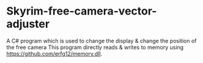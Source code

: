 # Skyrim-free-camera-vector-adjuster
A C# program which is used to change the display &amp; change the position of the free camera 
This program directly reads &amp; writes to memory using https://github.com/erfg12/memory.dll.